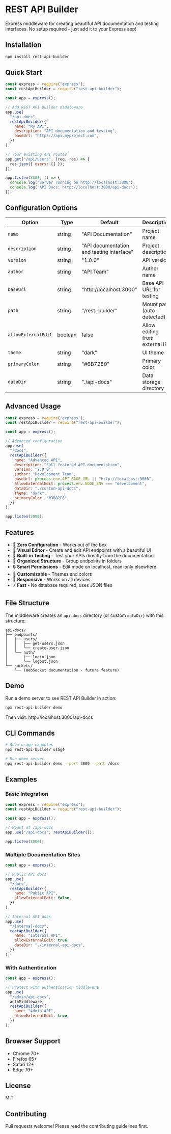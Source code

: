 # REST API Builder

Express middleware for creating beautiful API documentation and testing interfaces. No setup required - just add it to your Express app!

## Installation

```bash
npm install rest-api-builder
```

## Quick Start

```javascript
const express = require("express");
const restApiBuilder = require("rest-api-builder");

const app = express();

// Add REST API Builder middleware
app.use(
  "/api-docs",
  restApiBuilder({
    name: "My API",
    description: "API documentation and testing",
    baseUrl: "https://api.myproject.com",
  })
);

// Your existing API routes
app.get("/api/users", (req, res) => {
  res.json({ users: [] });
});

app.listen(3000, () => {
  console.log("Server running on http://localhost:3000");
  console.log("API Docs: http://localhost:3000/api-docs");
});
```

## Configuration Options

| Option              | Type    | Default                                   | Description                     |
| ------------------- | ------- | ----------------------------------------- | ------------------------------- |
| `name`              | string  | "API Documentation"                       | Project name                    |
| `description`       | string  | "API documentation and testing interface" | Project description             |
| `version`           | string  | "1.0.0"                                   | API version                     |
| `author`            | string  | "API Team"                                | Author name                     |
| `baseUrl`           | string  | "http://localhost:3000"                   | Base API URL for testing        |
| `path`              | string  | "/rest-builder"                           | Mount path (auto-detected)      |
| `allowExternalEdit` | boolean | false                                     | Allow editing from external IPs |
| `theme`             | string  | "dark"                                    | UI theme                        |
| `primaryColor`      | string  | "#6B7280"                                 | Primary color                   |
| `dataDir`           | string  | "./api-docs"                              | Data storage directory          |

## Advanced Usage

```javascript
const express = require("express");
const restApiBuilder = require("rest-api-builder");

const app = express();

// Advanced configuration
app.use(
  "/docs",
  restApiBuilder({
    name: "Advanced API",
    description: "Full featured API documentation",
    version: "2.0.0",
    author: "Development Team",
    baseUrl: process.env.API_BASE_URL || "http://localhost:3000",
    allowExternalEdit: process.env.NODE_ENV === "development",
    dataDir: "./custom-api-docs",
    theme: "dark",
    primaryColor: "#3B82F6",
  })
);

app.listen(3000);
```

## Features

- 🚀 **Zero Configuration** - Works out of the box
- 📝 **Visual Editor** - Create and edit API endpoints with a beautiful UI
- 🧪 **Built-in Testing** - Test your APIs directly from the documentation
- 📁 **Organized Structure** - Group endpoints in folders
- 🔒 **Smart Permissions** - Edit mode on localhost, read-only elsewhere
- 🎨 **Customizable** - Themes and colors
- 📱 **Responsive** - Works on all devices
- ⚡ **Fast** - No database required, uses JSON files

## File Structure

The middleware creates an `api-docs` directory (or custom `dataDir`) with this structure:

```
api-docs/
├── endpoints/
│   ├── users/
│   │   ├── get-users.json
│   │   └── create-user.json
│   └── auth/
│       ├── login.json
│       └── logout.json
└── sockets/
    └── (WebSocket documentation - future feature)
```

## Demo

Run a demo server to see REST API Builder in action:

```bash
npx rest-api-builder demo
```

Then visit: http://localhost:3000/api-docs

## CLI Commands

```bash
# Show usage examples
npx rest-api-builder usage

# Run demo server
npx rest-api-builder demo --port 3000 --path /docs
```

## Examples

### Basic Integration

```javascript
const express = require("express");
const restApiBuilder = require("rest-api-builder");

const app = express();

// Mount at /api-docs
app.use("/api-docs", restApiBuilder());

app.listen(3000);
```

### Multiple Documentation Sites

```javascript
const app = express();

// Public API docs
app.use(
  "/docs",
  restApiBuilder({
    name: "Public API",
    allowExternalEdit: false,
  })
);

// Internal API docs
app.use(
  "/internal-docs",
  restApiBuilder({
    name: "Internal API",
    allowExternalEdit: true,
    dataDir: "./internal-api-docs",
  })
);
```

### With Authentication

```javascript
const app = express();

// Protect with authentication middleware
app.use(
  "/admin/api-docs",
  authMiddleware,
  restApiBuilder({
    name: "Admin API",
    allowExternalEdit: true,
  })
);
```

## Browser Support

- Chrome 70+
- Firefox 65+
- Safari 12+
- Edge 79+

## License

MIT

## Contributing

Pull requests welcome! Please read the contributing guidelines first.
